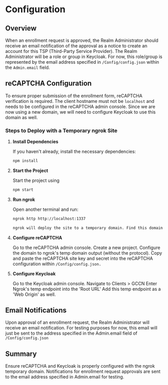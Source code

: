 # Configuration

## Overview

When an enrollment request is approved, the Realm Administrator should receive an email notification of the approval as a notice to create an account for this TSP (Third-Party Service Provider). The Realm Administrator will be a role or group in Keycloak. For now, this role/group is represented by the email address specified in `/Config/config.json` within the `Admin.email` field.

## reCAPTCHA Configuration

To ensure proper submission of the enrollment form, reCAPTCHA verification is required. The client hostname must not be `localhost` and needs to be configured in the reCAPTCHA admin console. Since we are now using a new domain, we will need to configure Keycloak to use this domain as well.

### Steps to Deploy with a Temporary ngrok Site

1. **Install Dependencies**

   If you haven't already, install the necessary dependencies:

   ```bash
   npm install

2. **Start the Project**

   Start the project using

   ```bash
   npm start

3. **Run ngrok**

   Open another terminal and run:

   ```bash
   ngrok http http://localhost:1337

   ngrok will deploy the site to a temporary domain. Find this domain in the terminal output and open it to view the deployed project.

4. **Configure reCAPTCHA**

   Go to the reCAPTCHA admin console.
   Create a new project.
   Configure the domain to ngrok's temp domain output (without the protocol).
   Copy and paste the reCAPTCHA site key and secret into the reCAPTCHA configuration within `/Config/config.json.`

5. **Configure Keycloak**

   Go to the Keycloak admin console.
   Navigate to Clients > GCCN
   Enter Ngrok's temp endpoint into the 'Root URL'
   Add this temp endpoint as a 'Web Origin' as well.

## Email Notifications
Upon approval of an enrollment request, the Realm Administrator will receive an email notification. For testing purposes for now, this email will just be sent to the address specified in the Admin.email field of `/Config/config.json`

## Summary
Ensure reCAPTCHA and Keycloak is properly configured with the ngrok temporary domain.
Notifications for enrollment request approvals are sent to the email address specified in Admin.email for testing.
